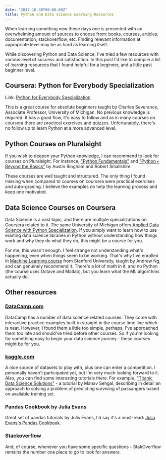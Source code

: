 ```yaml
---
date: "2017-10-30T00:00:00Z"
title: Python and Data Science Learning Resources
---
```


When learning something new these days one is presented with an overwhelming amount of sources to choose from: books, courses, articles, documentation, stackoverflow, etc. 
Finding relevant information at appropriate level may be as hard as learning itself. 

While discovering Python and Data Science, I've tried a few resources with various level of success and satisfaction. 
In this post I'd like to compile a list of learning resources that I found helpful for a beginner, and a little past beginner level. 

## Coursera: Python for Everybody Specialization 

Link: [Python for Everybody Specialization](https://www.coursera.org/specializations/python)
 
This is a great course for absolute beginners taught by Charles Severance, Associate Professor, University of Michigan. No previous knowledge is required. 
It has a good flow, it's easy to follow and as in many courses on coursera there are practical exercises and quizzes.
Unfortunately, there's no follow up to learn Python at a more advanced level.

## Python Courses on Pluralsight

If you wish to deepen your Python knowledge, I can recommend to look for courses on Pluralsight. For instance, ["Python Fundamentals"](https://app.pluralsight.com/library/courses/python-fundamentals/table-of-contents) and ["Python – Beyond the Basics"](https://app.pluralsight.com/library/courses/python-beyond-basics/table-of-contents) by Austin Bingham and Robert Smallshire

These courses are well taught and structured. The only thing I found missing when compared to courses on coursera were practical exercises and auto-grading. 
I believe the examples do help the learning process and keep one motivated.

## Data Science Courses on Coursera

Data Science is a vast topic, and there are multiple specializations on Coursera related to it. 
The same University of Michigan offers [Applied Data Science with Python Specialization](https://www.coursera.org/specializations/data-science-python). 
If you simply want to learn how to use existing data science libraries in Python without understanding how things work and why they do what they do, this might be a course for you.

For me, this wasn't enough. I feel strange not understanding what's happening, even when things seem to be working. 
That's why I've enrolled in [Machine Learning course](https://www.coursera.org/learn/machine-learning) from Stanford University, taught by Andrew Ng, and can genuinely recommend it.
There's a lot of math in it, and no Python (the course uses Octave and Matlab), but you learn what the ML algorithms actually do.
 
## Other resources

### [DataCamp.com](http://datacamp.com/)
DataCamp has a number of data science related courses. They come with interactive practice examples built-in straight in the course time line which is neat. 
However, I found them a little too simple, perhaps, I've approached them too late and should've tried before other courses. 
So if you're looking for something easy to begin your data science journey - these courses might be for you.
    

### [kaggle.com](https://www.kaggle.com)
A nice source of datasets to play with, plus one can enter a competition. I personally haven't participated yet, but I'm very much looking forward to it. 
Also, you can find some interesting tutorials there. For example, ["Titanic Data Science Solutions"](https://www.kaggle.com/startupsci/titanic-data-science-solutions) - a tutorial by Manav Sehgal, describing in detail an approach to solving a problem of predicting surviving of passangers based on available training set. 

### Pandas Cookbook by Julia Evans
Great set of pandas tutorials by Julis Evans, I'd say it's a must-read: [Julia Evans's Pandas Cookbook](https://jvns.ca/blog/2013/12/22/cooking-with-pandas/).

### Stackoverflow
And, of course, whenever you have some specific questions - StakOverflow remains the number one place to go to look for answers. 


